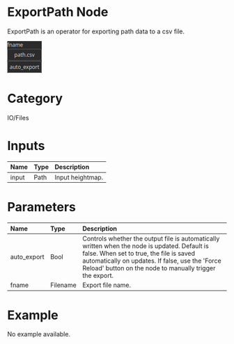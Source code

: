 
ExportPath Node
===============


ExportPath is an operator for exporting path data to a csv file.



![img](../../images/nodes/ExportPath_settings.png)


# Category


IO/Files
# Inputs

|Name|Type|Description|
| :--- | :--- | :--- |
|input|Path|Input heightmap.|

# Parameters

|Name|Type|Description|
| :--- | :--- | :--- |
|auto_export|Bool|Controls whether the output file is automatically written when the node is updated. Default is false. When set to true, the file is saved automatically on updates. If false, use the 'Force Reload' button on the node to manually trigger the export.|
|fname|Filename|Export file name.|

# Example


No example available.